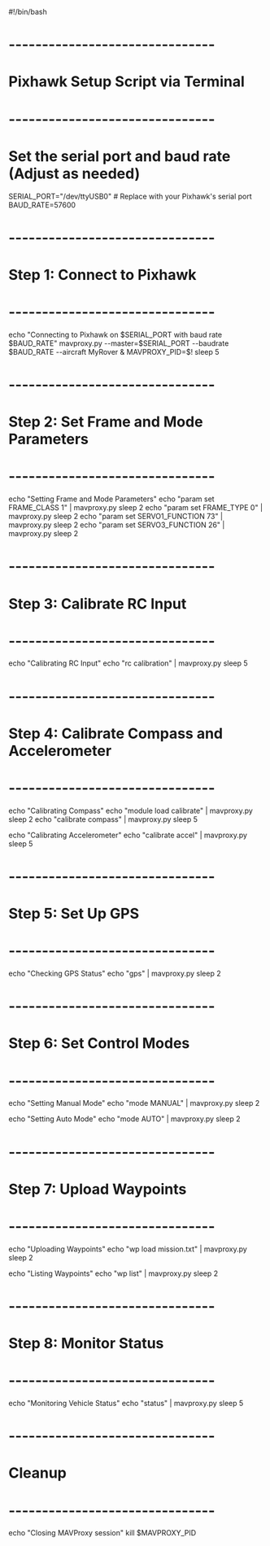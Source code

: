 #!/bin/bash

# -------------------------------
# Pixhawk Setup Script via Terminal
# -------------------------------

# Set the serial port and baud rate (Adjust as needed)
SERIAL_PORT="/dev/ttyUSB0" # Replace with your Pixhawk's serial port
BAUD_RATE=57600

# -------------------------------
# Step 1: Connect to Pixhawk
# -------------------------------
echo "Connecting to Pixhawk on $SERIAL_PORT with baud rate $BAUD_RATE"
mavproxy.py --master=$SERIAL_PORT --baudrate $BAUD_RATE --aircraft MyRover &
MAVPROXY_PID=$!
sleep 5

# -------------------------------
# Step 2: Set Frame and Mode Parameters
# -------------------------------
echo "Setting Frame and Mode Parameters"
echo "param set FRAME_CLASS 1" | mavproxy.py
sleep 2
echo "param set FRAME_TYPE 0" | mavproxy.py
sleep 2
echo "param set SERVO1_FUNCTION 73" | mavproxy.py
sleep 2
echo "param set SERVO3_FUNCTION 26" | mavproxy.py
sleep 2

# -------------------------------
# Step 3: Calibrate RC Input
# -------------------------------
echo "Calibrating RC Input"
echo "rc calibration" | mavproxy.py
sleep 5

# -------------------------------
# Step 4: Calibrate Compass and Accelerometer
# -------------------------------
echo "Calibrating Compass"
echo "module load calibrate" | mavproxy.py
sleep 2
echo "calibrate compass" | mavproxy.py
sleep 5

echo "Calibrating Accelerometer"
echo "calibrate accel" | mavproxy.py
sleep 5

# -------------------------------
# Step 5: Set Up GPS
# -------------------------------
echo "Checking GPS Status"
echo "gps" | mavproxy.py
sleep 2

# -------------------------------
# Step 6: Set Control Modes
# -------------------------------
echo "Setting Manual Mode"
echo "mode MANUAL" | mavproxy.py
sleep 2

echo "Setting Auto Mode"
echo "mode AUTO" | mavproxy.py
sleep 2

# -------------------------------
# Step 7: Upload Waypoints
# -------------------------------
echo "Uploading Waypoints"
echo "wp load mission.txt" | mavproxy.py
sleep 2

echo "Listing Waypoints"
echo "wp list" | mavproxy.py
sleep 2

# -------------------------------
# Step 8: Monitor Status
# -------------------------------
echo "Monitoring Vehicle Status"
echo "status" | mavproxy.py
sleep 5

# -------------------------------
# Cleanup
# -------------------------------
echo "Closing MAVProxy session"
kill $MAVPROXY_PID
